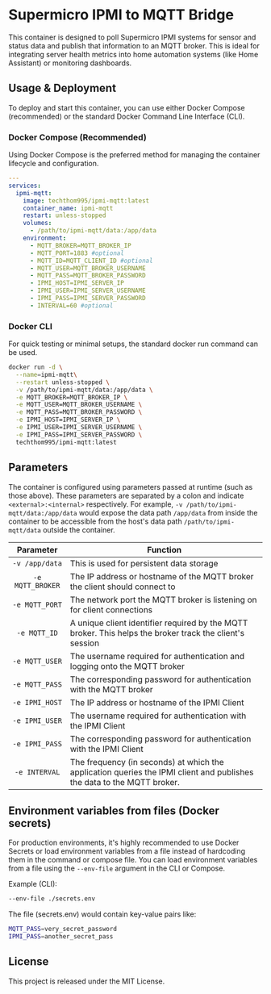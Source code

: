 # Supermicro IPMI to MQTT Bridge

This container is designed to poll Supermicro IPMI systems for sensor and status data and publish that information to an MQTT broker.
This is ideal for integrating server health metrics into home automation systems (like Home Assistant) or monitoring dashboards.

## Usage & Deployment

To deploy and start this container, you can use either Docker Compose (recommended) or the standard Docker Command Line Interface (CLI).

### Docker Compose (Recommended)

Using Docker Compose is the preferred method for managing the container lifecycle and configuration.

```yaml
---
services:
  ipmi-mqtt:
    image: techthom995/ipmi-mqtt:latest
    container_name: ipmi-mqtt
    restart: unless-stopped
    volumes:
      - /path/to/ipmi-mqtt/data:/app/data
    environment:
      - MQTT_BROKER=MQTT_BROKER_IP
      - MQTT_PORT=1883 #optional
      - MQTT_ID=MQTT_CLIENT_ID #optional
      - MQTT_USER=MQTT_BROKER_USERNAME
      - MQTT_PASS=MQTT_BROKER_PASSWORD
      - IPMI_HOST=IPMI_SERVER_IP
      - IPMI_USER=IPMI_SERVER_USERNAME
      - IPMI_PASS=IPMI_SERVER_PASSWORD
      - INTERVAL=60 #optional
```

### Docker CLI

For quick testing or minimal setups, the standard docker run command can be used.

```bash
docker run -d \
  --name=ipmi-mqtt\
  --restart unless-stopped \
  -v /path/to/ipmi-mqtt/data:/app/data \
  -e MQTT_BROKER=MQTT_BROKER_IP \
  -e MQTT_USER=MQTT_BROKER_USERNAME \
  -e MQTT_PASS=MQTT_BROKER_PASSWORD \
  -e IPMI_HOST=IPMI_SERVER_IP \
  -e IPMI_USER=IPMI_SERVER_USERNAME \
  -e IPMI_PASS=IPMI_SERVER_PASSWORD \
  techthom995/ipmi-mqtt:latest
```

## Parameters

The container is configured using parameters passed at runtime (such as those above). These parameters are separated by a colon and indicate `<external>:<internal>` respectively. For example, `-v /path/to/ipmi-mqtt/data:/app/data` would expose the data path `/app/data` from inside the container to be accessible from the host's data path `/path/to/ipmi-mqtt/data` outside the container.

| Parameter | Function |
| :----: | --- |
| `-v /app/data` | This is used for persistent data storage |
| `-e MQTT_BROKER` | The IP address or hostname of the MQTT broker the client should connect to |
| `-e MQTT_PORT` | The network port the MQTT broker is listening on for client connections |
| `-e MQTT_ID` | A unique client identifier required by the MQTT broker. This helps the broker track the client's session |
| `-e MQTT_USER` | The username required for authentication and logging onto the MQTT broker |
| `-e MQTT_PASS` | The corresponding password for authentication with the MQTT broker |
| `-e IPMI_HOST` | The IP address or hostname of the IPMI Client |
| `-e IPMI_USER` | The username required for authentication with the IPMI Client |
| `-e IPMI_PASS` | The corresponding password for authentication with the IPMI Client |
| `-e INTERVAL` | The frequency (in seconds) at which the application queries the IPMI client and publishes the data to the MQTT broker. |

## Environment variables from files (Docker secrets)

For production environments, it's highly recommended to use Docker Secrets or load environment variables from a file instead of hardcoding them in the command or compose file.
You can load environment variables from a file using the `--env-file` argument in the CLI or Compose.

Example (CLI):

```bash
--env-file ./secrets.env
```

The file (secrets.env) would contain key-value pairs like:

```bash
MQTT_PASS=very_secret_password
IPMI_PASS=another_secret_pass
```

## License

This project is released under the MIT License.
